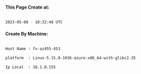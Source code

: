 
   
#### This Page Create at:

```bash

2023-05-08 - 10:32:48 UTC

```

#### Create By Machine:

```bash

Host Name : fv-az455-453

platform  : Linux-5.15.0-1036-azure-x86_64-with-glibc2.35

Ip Local  : 10.1.0.155

```

